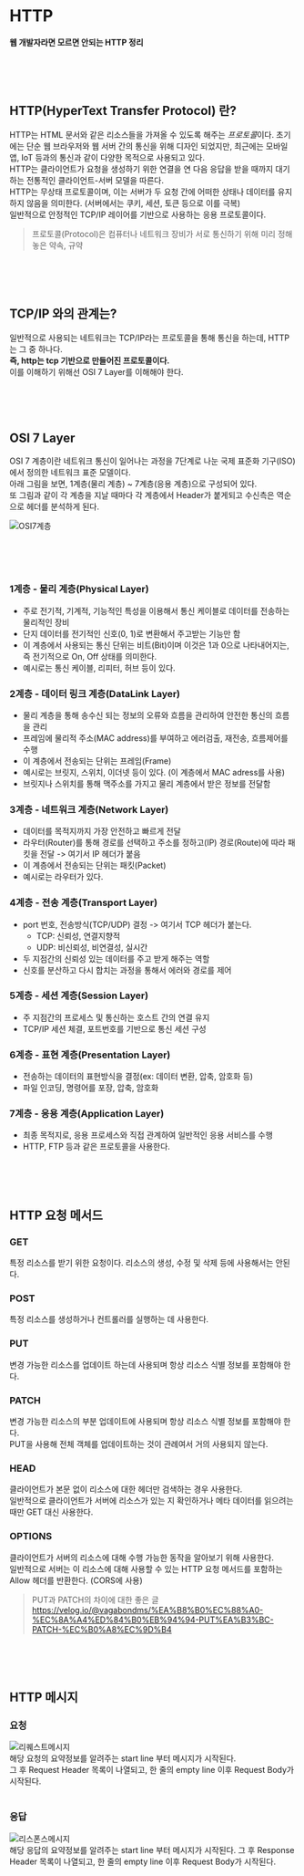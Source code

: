 # HTTP
**웹 개발자라면 모르면 안되는 HTTP 정리**

<br />
<br />
<br />

## HTTP(HyperText Transfer Protocol) 란?
HTTP는 HTML 문서와 같은 리소스들을 가져올 수 있도록 해주는 *프로토콜*이다.
초기에는 단순 웹 브라우저와 웹 서버 간의 통신을 위해 디자인 되었지만, 최근에는 모바일 앱, IoT 등과의 통신과 같이 다양한 목적으로 사용되고 있다.  
HTTP는 클라이언트가 요청을 생성하기 위한 연결을 연 다음 응답을 받을 때까지 대기하는 전통적인 클라이언트-서버 모델을 따른다.  
HTTP는 무상태 프로토콜이며, 이는 서버가 두 요청 간에 어떠한 상태나 데이터를 유지하지 않음을 의미한다. (서버에서는 쿠키, 세션, 토큰 등으로 이를 극복)  
일반적으로 안정적인 TCP/IP 레이어를 기반으로 사용하는 응용 프로토콜이다.
> 프로토콜(Protocol)은 컴퓨터나 네트워크 장비가 서로 통신하기 위해 미리 정해 놓은 약속, 규약

<br />
<br />
<br />

## TCP/IP 와의 관계는?
일반적으로 사용되는 네트워크는 TCP/IP라는 프로토콜을 통해 통신을 하는데, HTTP는 그 중 하나다.  
**즉, http는 tcp 기반으로 만들어진 프로토콜이다.**  
이를 이해하기 위해선 OSI 7 Layer를 이해해야 한다.

<br />
<br />
<br />

## OSI 7 Layer
OSI 7 계층이란 네트워크 통신이 일어나는 과정을 7단계로 나눈 국제 표준화 기구(ISO)에서 정의한 네트워크 표준 모델이다.  
아래 그림을 보면, 1계층(물리 계층) ~ 7계층(응용 계층)으로 구성되어 있다.  
또 그림과 같이 각 계층을 지날 때마다 각 계층에서 Header가 붙게되고 수신측은 역순으로 헤더를 분석하게 된다.

![OSI7계층](../resource/osi.png)

<br />
<br />
<br />

### 1계층 - 물리 계층(Physical Layer)
- 주로 전기적, 기계적, 기능적인 특성을 이용해서 통신 케이블로 데이터를 전송하는 물리적인 장비
- 단지 데이터를 전기적인 신호(0, 1)로 변환해서 주고받는 기능만 함
- 이 계층에서 사용되는 통신 단위는 비트(Bit)이며 이것은 1과 0으로 나타내어지는, 즉 전기적으로 On, Off 상태를 의미한다.
- 예시로는 통신 케이블, 리피터, 허브 등이 있다.

### 2계층 - 데이터 링크 계층(DataLink Layer)
- 물리 계층을 통해 송수신 되는 정보의 오류와 흐름을 관리하여 안전한 통신의 흐름을 관리
- 프레임에 물리적 주소(MAC address)를 부여하고 에러검출, 재전송, 흐름제어를 수행
- 이 계층에서 전송되는 단위는 프레임(Frame)
- 예시로는 브릿지, 스위치, 이더넷 등이 있다. (이 계층에서 MAC adress를 사용)
- 브릿지나 스위치를 통해 맥주소를 가지고 물리 계층에서 받은 정보를 전달함

### 3계층 - 네트워크 계층(Network Layer)
- 데이터를 목적지까지 가장 안전하고 빠르게 전달
- 라우터(Router)를 통해 경로를 선택하고 주소를 정하고(IP) 경로(Route)에 따라 패킷을 전달 -> 여기서 IP 헤더가 붙음
- 이 계층에서 전송되는 단위는 패킷(Packet)
- 예시로는 라우터가 있다.

### 4계층 - 전송 계층(Transport Layer)
- port 번호, 전송방식(TCP/UDP) 결정 -> 여기서 TCP 헤더가 붙는다.
    - TCP: 신뢰성, 연결지향적
    - UDP: 비신뢰성, 비연결성, 실시간
- 두 지점간의 신뢰성 있는 데이터를 주고 받게 해주는 역할
- 신호를 분산하고 다시 합치는 과정을 통해서 에러와 경로를 제어

### 5계층 - 세션 계층(Session Layer)
- 주 지점간의 프로세스 및 통신하는 호스트 간의 연결 유지
- TCP/IP 세션 체결, 포트번호를 기반으로 통신 세션 구성

### 6계층 - 표현 계층(Presentation Layer)
- 전송하는 데이터의 표현방식을 결정(ex: 데이터 변환, 압축, 암호화 등)
- 파일 인코딩, 명령어를 포장, 압축, 암호화

### 7계층 - 응용 계층(Application Layer)
- 최종 목적지로, 응용 프로세스와 직접 관계하여 일반적인 응용 서비스를 수행
- HTTP, FTP 등과 같은 프로토콜을 사용한다.

<br />
<br />
<br />

## HTTP 요청 메서드

### GET
특정 리소스를 받기 위한 요청이다. 리소스의 생성, 수정 및 삭제 등에 사용해서는 안된다.

### POST
특정 리소스를 생성하거나 컨트롤러를 실행하는 데 사용한다. 

### PUT
변경 가능한 리소스를 업데이트 하는데 사용되며 항상 리소스 식별 정보를 포함해야 한다.

### PATCH
변경 가능한 리소스의 부분 업데이트에 사용되며 항상 리소스 식별 정보를 포함해야 한다.  
PUT을 사용해 전체 객체를 업데이트하는 것이 관례여서 거의 사용되지 않는다.

### HEAD
클라이언트가 본문 없이 리소스에 대한 헤더만 검색하는 경우 사용한다.  
일반적으로 클라이언트가 서버에 리소스가 있는 지 확인하거나 메타 데이터를 읽으려는 때만 GET 대신 사용한다.

### OPTIONS
클라이언트가 서버의 리소스에 대해 수행 가능한 동작을 알아보기 위해 사용한다.  
일반적으로 서버는 이 리소스에 대해 사용할 수 있는 HTTP 요청 메서드를 포함하는 Allow 헤더를 반환한다. (CORS에 사용)

> PUT과 PATCH의 차이에 대한 좋은 글
> https://velog.io/@vagabondms/%EA%B8%B0%EC%88%A0-%EC%8A%A4%ED%84%B0%EB%94%94-PUT%EA%B3%BC-PATCH-%EC%B0%A8%EC%9D%B4

<br />
<br />
<br />

## HTTP 메시지

### 요청 
![리퀘스트메시지](../resource/requestMessage.png)  
해당 요청의 요약정보를 알려주는 start line 부터 메시지가 시작된다.  
그 후 Request Header 목록이 나열되고, 한 줄의 empty line 이후 Request Body가 시작된다.  
<br>

### 응답
![리스폰스메시지](../resource/responseMessage.png)  
해당 응답의 요약정보를 알려주는 start line 부터 메시지가 시작된다.
그 후 Response Header 목록이 나열되고, 한 줄의 empty line 이후 Request Body가 시작된다. 